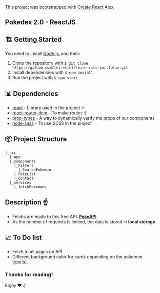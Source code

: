 This project was bootstrapped with [Create React App](https://github.com/facebook/create-react-app).

## Pokedex 2.0 - ReactJS

## 🏗 Getting Started

You need to install [Node.js](https://nodejs.org/), and then:
1. Clone the repository with `$ git clone https://github.com/leireriel/leire-rico-portfolio.git`
2. Install dependencies with `$ npm install`
3. Run the project with `$ npm start`


## 📊 Dependencies

* [react](https://www.npmjs.com/package/react) - Library used in the project ⚛ 
* [react-router-dom](https://www.npmjs.com/package/react-router-dom) - To make routes :)
* [prop-types](https://www.npmjs.com/package/prop-types) - A way to dynamically verify the props of our components
* [node-sass](https://www.npmjs.com/package/node-sass) - To use SCSS in the project 

## 📦 Project Structure

```
|_src
  |_App
  |_components
    |_Filters
      |_SearchPokemon
    |_PokeList
    |_Contact
  |_services
    |_fetchPokemons
```

## Description ☝

* Fetchs are made to this free API: **[PokeAPI](https://pokeapi.co/)**
* As the number of requests is limited, the data is stored in **local storage**


## 📈 To Do list

* Fetch to all pages on API
* Different background color for cards depending on the pokemon type(s).


### Thanks for reading!

Enjoy ❤️ :)
